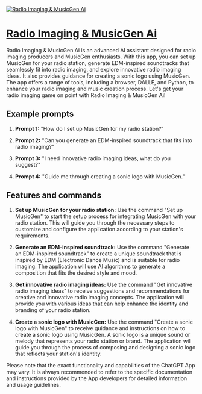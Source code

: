 [![Radio Imaging & MusicGen Ai](https://files.oaiusercontent.com/file-0HKwSzNR2cj1qmdKO2d0lGxa?se=2123-10-16T01%3A20%3A30Z&sp=r&sv=2021-08-06&sr=b&rscc=max-age%3D31536000%2C%20immutable&rscd=attachment%3B%20filename%3D2f2f73a9-6cff-48aa-9770-aa686cb09873.png&sig=gBY9zHzsMLxohjSuDWpWc8wMnaynh9Ki1BwtdmXO0nA%3D)](https://chat.openai.com/g/g-65x53n87E-radio-imaging-musicgen-ai)

# [Radio Imaging & MusicGen Ai](https://chat.openai.com/g/g-65x53n87E-radio-imaging-musicgen-ai)

Radio Imaging & MusicGen Ai is an advanced AI assistant designed for radio imaging producers and MusicGen enthusiasts. With this app, you can set up MusicGen for your radio station, generate EDM-inspired soundtracks that seamlessly fit into radio imaging, and explore innovative radio imaging ideas. It also provides guidance for creating a sonic logo using MusicGen. The app offers a range of tools, including a browser, DALLE, and Python, to enhance your radio imaging and music creation process. Let's get your radio imaging game on point with Radio Imaging & MusicGen Ai!

## Example prompts

1. **Prompt 1:** "How do I set up MusicGen for my radio station?"

2. **Prompt 2:** "Can you generate an EDM-inspired soundtrack that fits into radio imaging?"

3. **Prompt 3:** "I need innovative radio imaging ideas, what do you suggest?"

4. **Prompt 4:** "Guide me through creating a sonic logo with MusicGen."


## Features and commands

1. **Set up MusicGen for your radio station:** Use the command "Set up MusicGen" to start the setup process for integrating MusicGen with your radio station. This will guide you through the necessary steps to customize and configure the application according to your station's requirements.

2. **Generate an EDM-inspired soundtrack:** Use the command "Generate an EDM-inspired soundtrack" to create a unique soundtrack that is inspired by EDM (Electronic Dance Music) and is suitable for radio imaging. The application will use AI algorithms to generate a composition that fits the desired style and mood.

3. **Get innovative radio imaging ideas:** Use the command "Get innovative radio imaging ideas" to receive suggestions and recommendations for creative and innovative radio imaging concepts. The application will provide you with various ideas that can help enhance the identity and branding of your radio station.

4. **Create a sonic logo with MusicGen:** Use the command "Create a sonic logo with MusicGen" to receive guidance and instructions on how to create a sonic logo using MusicGen. A sonic logo is a unique sound or melody that represents your radio station or brand. The application will guide you through the process of composing and designing a sonic logo that reflects your station's identity.

Please note that the exact functionality and capabilities of the ChatGPT App may vary. It is always recommended to refer to the specific documentation and instructions provided by the App developers for detailed information and usage guidelines.